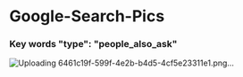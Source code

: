 # Google-Search-Pics

### Key words "type": "people_also_ask"
![Uploading 6461c19f-599f-4e2b-b4d5-4cf5e23311e1.png…]()
